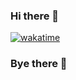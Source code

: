 ### Hi there 👋

[![wakatime](https://wakatime.com/badge/user/58e25fbf-151b-471a-bd20-b65352b0471f.svg)](https://wakatime.com/@58e25fbf-151b-471a-bd20-b65352b0471f)

### Bye there 👋

<!--
**fortune-max/fortune-max** is a ✨ _special_ ✨ repository because its `README.md` (this file) appears on your GitHub profile.

Here are some ideas to get you started:

- 🔭 I’m currently working on ...
- 🌱 I’m currently learning ...
- 👯 I’m looking to collaborate on ...
- 🤔 I’m looking for help with ...
- 💬 Ask me about ...
- 📫 How to reach me: ...
- 😄 Pronouns: ...
- ⚡ Fun fact: ...
-->
